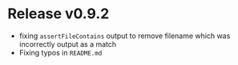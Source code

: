 # Release v0.9.2

- fixing `assertFileContains` output to remove filename which was incorrectly output as a match
- Fixing typos in `README.md`
